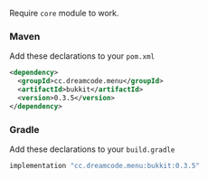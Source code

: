 Require ``core`` module to work.
### Maven
Add these declarations to your ``pom.xml``

```xml
<dependency>
  <groupId>cc.dreamcode.menu</groupId>
  <artifactId>bukkit</artifactId>
  <version>0.3.5</version>
</dependency>
```

### Gradle
Add these declarations to your ``build.gradle``

```gradle
implementation "cc.dreamcode.menu:bukkit:0.3.5"
```